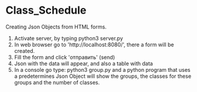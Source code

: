 # Class_Schedule
Creating Json Objects from HTML forms.

1. Activate server, by typing python3 server.py
2. In web browser go to 'http://localhost:8080/', there a form will be created.
3. Fill the form and click 'отправить' (send)
4. Json with the data will appear, and also a table with data
5. In a console go type: python3 group.py and a python program that uses a predetermines Json Object will show the groups, 
  the classes for these groups and the number of classes.
